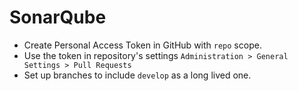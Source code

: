 
# SonarQube

* Create Personal Access Token in GitHub with `repo` scope.
* Use the token in repository's settings `Administration > General Settings > Pull Requests`
* Set up branches to include `develop` as a long lived one.
